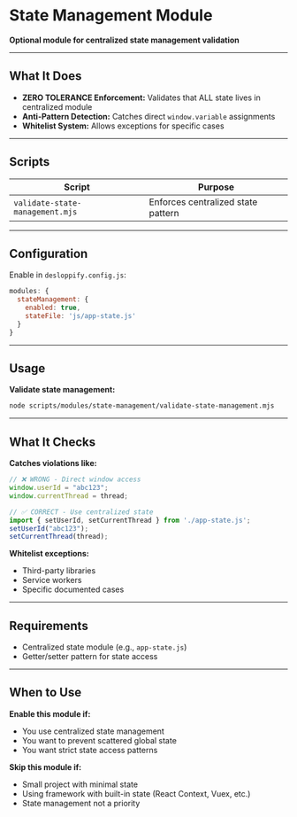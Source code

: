 # State Management Module

**Optional module for centralized state management validation**

---

## What It Does

- **ZERO TOLERANCE Enforcement:** Validates that ALL state lives in centralized module
- **Anti-Pattern Detection:** Catches direct `window.variable` assignments
- **Whitelist System:** Allows exceptions for specific cases

---

## Scripts

| Script | Purpose |
|--------|---------|
| `validate-state-management.mjs` | Enforces centralized state pattern |

---

## Configuration

Enable in `desloppify.config.js`:

```javascript
modules: {
  stateManagement: {
    enabled: true,
    stateFile: 'js/app-state.js'
  }
}
```

---

## Usage

**Validate state management:**
```bash
node scripts/modules/state-management/validate-state-management.mjs
```

---

## What It Checks

**Catches violations like:**
```javascript
// ❌ WRONG - Direct window access
window.userId = "abc123";
window.currentThread = thread;

// ✅ CORRECT - Use centralized state
import { setUserId, setCurrentThread } from './app-state.js';
setUserId("abc123");
setCurrentThread(thread);
```

**Whitelist exceptions:**
- Third-party libraries
- Service workers
- Specific documented cases

---

## Requirements

- Centralized state module (e.g., `app-state.js`)
- Getter/setter pattern for state access

---

## When to Use

**Enable this module if:**
- You use centralized state management
- You want to prevent scattered global state
- You want strict state access patterns

**Skip this module if:**
- Small project with minimal state
- Using framework with built-in state (React Context, Vuex, etc.)
- State management not a priority

